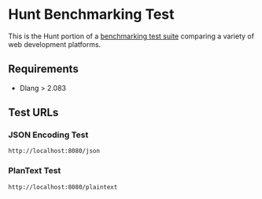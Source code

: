 # Hunt Benchmarking Test

This is the Hunt portion of a [benchmarking test suite](../) comparing a variety of web development platforms.


## Requirements
* Dlang > 2.083

## Test URLs

### JSON Encoding Test

    http://localhost:8080/json
    
### PlanText Test

    http://localhost:8080/plaintext
